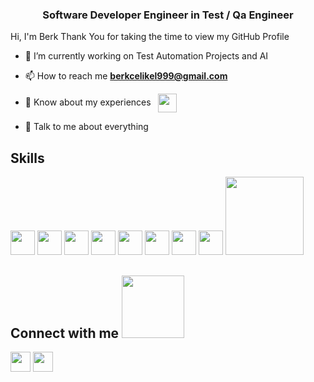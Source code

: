 <h3 align="center">Software Developer Engineer in Test / Qa Engineer </h3>

</p>
<div size='20px'> Hi, I'm Berk Thank You for taking the time to view my GitHub Profile
</div>

- 🔭 I’m currently working on Test Automation Projects and AI
-  📫 How to reach me **berkcelikel999@gmail.com**

- 📄 Know about my experiences      &nbsp;    <a href = 'https://www.linkedin.com/in/berkcelikel/'> <img width = '30px' align= 'center' src="https://raw.githubusercontent.com/rahulbanerjee26/githubAboutMeGenerator/main/icons/linked-in-alt.svg"/></a> 

- 💬 Talk to me about everything

<h2> Skills  </h2>
<img width ='39px' src ='https://raw.githubusercontent.com/rahulbanerjee26/githubAboutMeGenerator/main/icons/java.svg'> </a>
<img width ='39px' src ='https://raw.githubusercontent.com/rahulbanerjee26/githubAboutMeGenerator/main/icons/redux.svg'> </a>
<img width ='39px' src ='https://raw.githubusercontent.com/rahulbanerjee26/githubAboutMeGenerator/main/icons/html.svg'> </a>
<img width ='39px' src ='https://raw.githubusercontent.com/rahulbanerjee26/githubAboutMeGenerator/main/icons/css.svg'> </a>
<img width ='39px' src ='https://raw.githubusercontent.com/rahulbanerjee26/githubAboutMeGenerator/main/icons/selenium.svg'> </a>
<img width ='39px' src ='https://raw.githubusercontent.com/rahulbanerjee26/githubAboutMeGenerator/main/icons/jenkins.svg'> </a>
<img width ='39px' src ='https://raw.githubusercontent.com/rahulbanerjee26/githubAboutMeGenerator/main/icons/postman.svg'> </a>
<img width ='39px' src ='https://raw.githubusercontent.com/rahulbanerjee26/githubAboutMeGenerator/main/icons/photoshop.svg'> 
<img width ='125px' src ='https://i.pinimg.com/originals/df/9b/06/df9b0688eef574c8c776adcd60d9c094.png'> </a>
 
 </a>



<h2> Connect with me <img src='https://raw.githubusercontent.com/ShahriarShafin/ShahriarShafin/main/Assets/handshake.gif' width="100px"> </h2>
<a href = 'https://www.linkedin.com/in/berkcelikel/'> <img width = '32px' align= 'center' src="https://raw.githubusercontent.com/rahulbanerjee26/githubAboutMeGenerator/main/icons/linked-in-alt.svg"/></a> 
<a href = 'https://www.github.com/berkcelikel'> <img width = '32px' align= 'center' src="https://raw.githubusercontent.com/rahulbanerjee26/githubAboutMeGenerator/main/icons/github.svg"/></a> 



